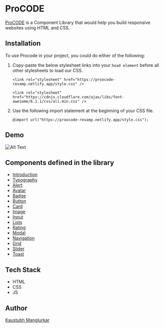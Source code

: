 # ProCODE
[ProCODE](https://proocode-revamp.netlify.app/) is a Component Library that would help you build responsive websites using HTML and CSS.

## Installation
To use Procode in your project, you could do either of the following:

1) Copy-paste the below stylesheet links into your `head element` before all other stylesheets to load our CSS.

    `<link rel="stylesheet" href="https://proocode-revamp.netlify.app/style.css" />`

    `<link rel="stylesheet" href="https://cdnjs.cloudflare.com/ajax/libs/font-awesome/6.1.1/css/all.min.css" />`

2) Use the following import statement at the beginning of your CSS file.

     `@import url("https://proocode-revamp.netlify.app/style.css");`
     
## Demo
![Alt Text](https://media.giphy.com/media/MK9gD1EwcTnZulR6Jd/giphy.gif)
  
## Components defined in the library

* [Introduction](https://proocode-revamp.netlify.app/intro/intro.html) 
* [Typography](https://proocode-revamp.netlify.app/text-utilities/text-utils.html)
* [Alert](https://proocode-revamp.netlify.app/alert/alert.html)
* [Avatar](https://proocode-revamp.netlify.app/avatar/avatar.html)
* [Badge](https://proocode-revamp.netlify.app/badges/badge.html)
* [Button](https://proocode-revamp.netlify.app/buttons/buttons.html)
* [Card](https://proocode-revamp.netlify.app/cards/cards.html)
* [Image](https://proocode-revamp.netlify.app/image/image.html)
* [Input](https://proocode-revamp.netlify.app/input/input.html)
* [Lists](https://proocode-revamp.netlify.app/lists/lists.html)
* [Rating](https://proocode-revamp.netlify.app/rating/rating.html)
* [Modal](https://proocode-revamp.netlify.app/modal/modal.html)
* [Navigation](https://proocode-revamp.netlify.app/navigation/nav.html)
* [Grid](https://proocode-revamp.netlify.app/grids/grids.html)
* [Slider](https://proocode-revamp.netlify.app/slider/slider.html)
* [Toast](https://proocode-revamp.netlify.app/toast/toast.html)

## Tech Stack

* HTML
* CSS
* JS

## Author
 [Kaustubh Manglurkar](https://kaustubh-m.netlify.app/)
